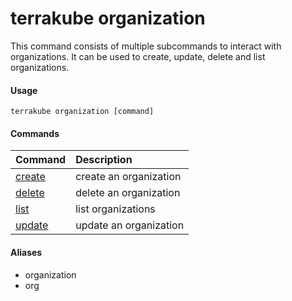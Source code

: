 # terrakube organization

This command consists of multiple subcommands to interact with organizations. It can be used to create, update, delete and list organizations.

#### Usage

```text
terrakube organization [command]
```

#### Commands

| Command | Description |
| :--- | :--- |
| [create](create.md) | create an organization |
| [delete](delete.md) | delete an organization |
| [list](list.md) | list organizations |
| [update](update.md) | update an organization |

#### Aliases

* organization
* org






